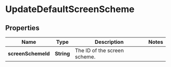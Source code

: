 # UpdateDefaultScreenScheme

## Properties
Name | Type | Description | Notes
------------ | ------------- | ------------- | -------------
**screenSchemeId** | **String** | The ID of the screen scheme. | 
